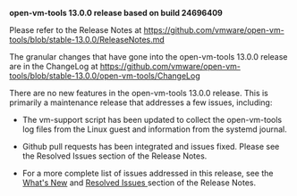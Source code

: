 **open-vm-tools 13.0.0 release based on build 24696409**

Please refer to the Release Notes at https://github.com/vmware/open-vm-tools/blob/stable-13.0.0/ReleaseNotes.md

The granular changes that have gone into the open-vm-tools 13.0.0 release are in the ChangeLog at https://github.com/vmware/open-vm-tools/blob/stable-13.0.0/open-vm-tools/ChangeLog

There are no new features in the open-vm-tools 13.0.0 release.  This is primarily a maintenance release that addresses a few issues, including:

  - The vm-support script has been updated to collect the open-vm-tools log files from the Linux guest and information from the systemd journal.

  - Github pull requests has been integrated and issues fixed.  Please see the Resolved Issues section of the Release Notes.

- For  a more complete list of issues addressed in this release, see the [What's New](https://github.com/vmware/open-vm-tools/blob/stable-13.0.0/ReleaseNotes.md#whatsnew) and [Resolved Issues ](https://github.com/vmware/open-vm-tools/blob/stable-13.0.0/ReleaseNotes.md#resolved-issues) section of the Release Notes.

